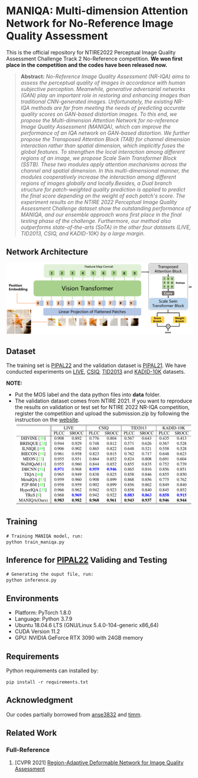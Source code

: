 # MANIQA: Multi-dimension Attention Network for No-Reference Image Quality Assessment
This is the official repository for NTIRE2022 Perceptual Image Quality Assessment Challenge Track 2 No-Reference competition.
**We won first place in the competition and the codes have been released now.**

> **Abstract:** *No-Reference Image Quality Assessment (NR-IQA) aims to assess the perceptual quality of images in accordance with human subjective perception. 
Meanwhile, generative adversarial networks (GAN) play an important role in restoring and enhancing images than traditional CNN-generated images.
Unfortunately, the existing NR-IQA methods are far from meeting the needs of predicting accurate quality scores on GAN-based distortion images. 
To this end, we propose the Multi-dimension Attention Network for no-reference Image Quality Assessment (MANIQA), which can improve the performance of an IQA network on GAN-based distortion. We further propose the Transposed Attention Block (TAB) for channel dimension interaction rather than spatial dimension, which implicitly fuses the global features. To strengthen the local interaction among different regions of an image, we propose Scale Swin Transformer Block (SSTB). 
These two modules apply attention mechanisms across the channel and spatial dimension. In this multi-dimensional manner, the modules cooperatively increase the interaction among different regions of images globally and locally.Besides, a Dual branch structure for patch-weighted quality prediction is applied to predict the final score depending on the weight of each patch's score. The experiment results on the NTIRE 2022 Perceptual Image Quality Assessment Challenge dataset show the outstanding performance of MANIQA, and our ensemble approach wons first place in the final testing phase of the challenge. Furthermore, our method also outperforms state-of-the-arts (SoTA) in the other four datasets (LIVE, TID2013, CSIQ, and KADID-10K) by a large margin.* 

## Network Architecture
![image.png](image/pipeline.png)

## Dataset
The training set is [PIPAL22](https://codalab.lisn.upsaclay.fr/competitions/1568#participate-get_data) and the validation dataset is [PIPAL21](https://competitions.codalab.org/competitions/28050#participate). We have conducted experiments on [LIVE](https://live.ece.utexas.edu/research/Quality/subjective.htm), [CSIQ](https://qualinet.github.io/databases/image/categorical_image_quality_csiq_database/), [TID2013](https://qualinet.github.io/databases/image/tampere_image_database_tid2013/) and [KADID-10K](http://database.mmsp-kn.de/kadid-10k-database.html) datasets. 

**NOTE:**
+ Put the MOS label and the data python files into **data** folder. 
+ The validation dataset comes from NTIRE 2021. If you want to reproduce the results on validation or test set for NTIRE 2022 NR-IQA competition, register the competition and upload the submission.zip by following the instruction on the [website](https://codalab.lisn.upsaclay.fr/competitions/1568#participate).
![image.png](image/results.png)
## Training
```
# Training MANIQA model, run:
python train_maniqa.py
```
## Inference for [PIPAL22](https://codalab.lisn.upsaclay.fr/competitions/1568#participate-get_data) Validing and Testing
```
# Generating the ouput file, run:
python inference.py
```
## Environments
- Platform: PyTorch 1.8.0
- Language: Python 3.7.9
- Ubuntu 18.04.6 LTS (GNU/Linux 5.4.0-104-generic x86\_64)
- CUDA Version 11.2
- GPU: NVIDIA GeForce RTX 3090 with 24GB memory

## Requirements
 Python requirements can installed by:
```
pip install -r requirements.txt
```

## Acknowledgment
Our codes partially borrowed from [anse3832](https://github.com/anse3832/MUSIQ) and [timm](https://github.com/rwightman/pytorch-image-models).

## Related Work
### Full-Reference
1. [CVPR 2021] [Region-Adaptive Deformable Network for Image Quality Assessment](https://arxiv.org/abs/2104.11599)
